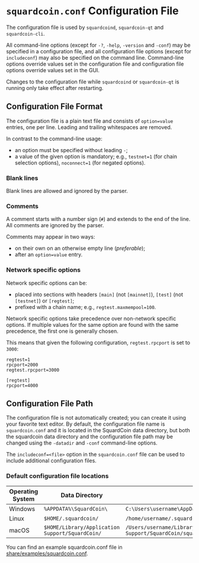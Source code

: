 # `squardcoin.conf` Configuration File

The configuration file is used by `squardcoind`, `squardcoin-qt` and `squardcoin-cli`.

All command-line options (except for `-?`, `-help`, `-version` and `-conf`) may be specified in a configuration file, and all configuration file options (except for `includeconf`) may also be specified on the command line. Command-line options override values set in the configuration file and configuration file options override values set in the GUI.

Changes to the configuration file while `squardcoind` or `squardcoin-qt` is running only take effect after restarting.

## Configuration File Format

The configuration file is a plain text file and consists of `option=value` entries, one per line. Leading and trailing whitespaces are removed.

In contrast to the command-line usage:
- an option must be specified without leading `-`;
- a value of the given option is mandatory; e.g., `testnet=1` (for chain selection options), `noconnect=1` (for negated options).

### Blank lines

Blank lines are allowed and ignored by the parser.

### Comments

A comment starts with a number sign (`#`) and extends to the end of the line. All comments are ignored by the parser.

Comments may appear in two ways:
- on their own on an otherwise empty line (_preferable_);
- after an `option=value` entry.

### Network specific options

Network specific options can be:
- placed into sections with headers `[main]` (not `[mainnet]`), `[test]` (not `[testnet]`) or `[regtest]`;
- prefixed with a chain name; e.g., `regtest.maxmempool=100`.

Network specific options take precedence over non-network specific options.
If multiple values for the same option are found with the same precedence, the
first one is generally chosen.

This means that given the following configuration, `regtest.rpcport` is set to `3000`:

```
regtest=1
rpcport=2000
regtest.rpcport=3000

[regtest]
rpcport=4000
```

## Configuration File Path

The configuration file is not automatically created; you can create it using your favorite text editor. By default, the configuration file name is `squardcoin.conf` and it is located in the SquardCoin data directory, but both the squardcoin data directory and the configuration file path may be changed using the `-datadir` and `-conf` command-line options.

The `includeconf=<file>` option in the `squardcoin.conf` file can be used to include additional configuration files.

### Default configuration file locations

Operating System | Data Directory | Example Path
-- | -- | --
Windows | `%APPDATA%\SquardCoin\` | `C:\Users\username\AppData\Roaming\SquardCoin\squardcoin.conf`
Linux | `$HOME/.squardcoin/` | `/home/username/.squardcoin/squardcoin.conf`
macOS | `$HOME/Library/Application Support/SquardCoin/` | `/Users/username/Library/Application Support/SquardCoin/squardcoin.conf`

You can find an example squardcoin.conf file in [share/examples/squardcoin.conf](../share/examples/squardcoin.conf).

